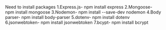 Need to install packages
1.Express.js-   npm install express
2.Mongoose-     npm install mongoose
3.Nodemon-      npm install --save-dev nodemon
4.Body parser-  npm install body-parser
5.dotenv-       npm install dotenv
6.jsonwebtoken- npm install jsonwebtoken
7.bcypt-        npm install bcrypt
